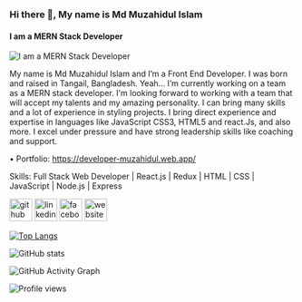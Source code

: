 ### Hi there 👋,  My name is Md Muzahidul Islam
#### I am a MERN Stack Developer
![I am a MERN Stack Developer](https://i.ibb.co/qMX5MZC/Black-Modern-Blogger-You-Tube-Channel-Art.png)

My name is Md Muzahidul Islam and I’m a Front End Developer. I was born and raised in Tangail, Bangladesh. Yeah… I’m currently working on a team as a MERN stack developer.  I'm looking forward to working with a team that will accept my talents and my amazing personality. I can bring many skills and a lot of experience in styling projects. I bring direct experience and expertise in languages like JavaScript CSS3, HTML5 and react.Js, and also more. I excel under pressure and have strong leadership skills like coaching and support.

• Portfolio: https://developer-muzahidul.web.app/


Skills: Full Stack Web Developer | React.js | Redux | HTML | CSS | JavaScript | Node.js | Express 


[<img src='https://cdn.jsdelivr.net/npm/simple-icons@3.0.1/icons/github.svg' alt='github' height='40'>](https://github.com/m)  [<img src='https://cdn.jsdelivr.net/npm/simple-icons@3.0.1/icons/linkedin.svg' alt='linkedin' height='40'>](https://www.linkedin.com/in/https://www.linkedin.com/in/md-muzahidul-islam-a82a51181//)  [<img src='https://cdn.jsdelivr.net/npm/simple-icons@3.0.1/icons/facebook.svg' alt='facebook' height='40'>](https://www.facebook.com/https://www.facebook.com/md.muzahidul.14/)  [<img src='https://cdn.jsdelivr.net/npm/simple-icons@3.0.1/icons/icloud.svg' alt='website' height='40'>](https://developer-muzahidul.web.app/)  

[![Top Langs](https://github-readme-stats.vercel.app/api/top-langs/?username=m)](https://github.com/anuraghazra/github-readme-stats)

![GitHub stats](https://github-readme-stats.vercel.app/api?username=m&show_icons=true)  

![GitHub Activity Graph](https://activity-graph.herokuapp.com/graph?username=m)  

![Profile views](https://gpvc.arturio.dev/m)  
